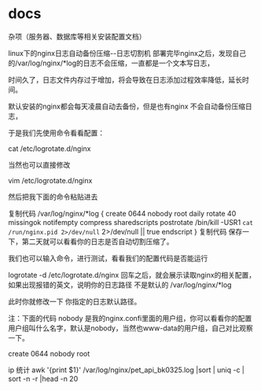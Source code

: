 # docs
杂项（服务器、数据库等相关安装配置文档）


linux下的nginx日志自动备份压缩--日志切割机
部署完毕nginx之后，发现自己的/var/log/nginx/*log的日志不会压缩，一直都是一个文本写日志，

时间久了，日志文件内存过于增加，将会导致在日志添加过程效率降低，延长时间。

默认安装的nginx都会每天凌晨自动去备份，但是也有nginx 不会自动备份压缩日志，

于是我们先使用命令看看配置： 

   cat /etc/logrotate.d/nginx 
 

当然也可以直接修改   

vim  /etc/logrotate.d/nginx 
 

然后把我下面的命令粘贴进去

复制代码
/var/log/nginx/*log {
create 0644 nobody root
daily
rotate 40
missingok
notifempty
compress
sharedscripts
postrotate
/bin/kill -USR1 `cat /run/nginx.pid 2>/dev/null` 2>/dev/null || true
endscript
}
复制代码
保存一下，第二天就可以看看你的日志是否自动切割压缩了。

我们也可以输入命令，进行测试，看看我们的配置代码是否能运行

logrotate -d /etc/logrotate.d/nginx
回车之后，就会展示读取nginx的相关配置，如果出现报错的英文，说明你的日志路径 不是默认的  /var/log/nginx/*log

此时你就修改一下 你指定的日志默认路径。

注：下面的代码 nobody 是我的nginx.confi里面的用户组，你可以看看你的配置用户组叫什么名字，默认是nobody，当然也www-data的用户组，自己对比观察一下。

create 0644 nobody root

ip 统计
awk '{print $1}'  /var/log/nginx/pet_api_bk0325.log |sort | uniq -c | sort -n -r |head -n 20
